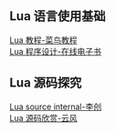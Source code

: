 ## Lua 语言使用基础

[Lua 教程-菜鸟教程](http://www.runoob.com/lua/lua-tutorial.html)  
[Lua 程序设计-在线电子书](http://book.luaer.cn/)

## Lua 源码探究

[Lua source internal-李创](https://github.com/lichuang/Lua-Source-Internal)  
[Lua 源码欣赏-云风](https://github.com/AceLam/book-1/blob/master/PL%20lua%E6%BA%90%E7%A0%81%E5%89%96%E6%9E%90-%E4%BA%91%E9%A3%8E.pdf)